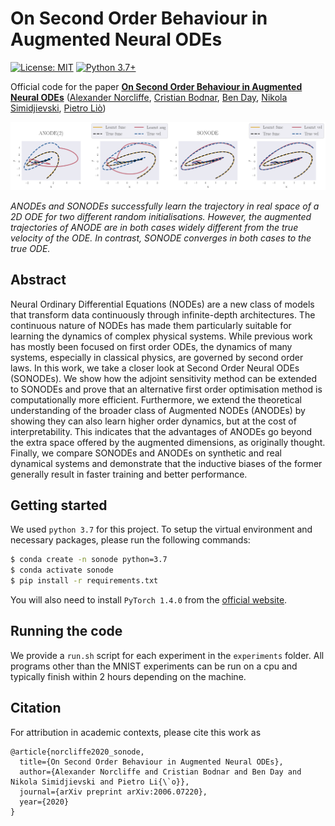 # On Second Order Behaviour in Augmented Neural ODEs 
[![License: MIT](https://img.shields.io/badge/License-MIT-yellow.svg)](https://github.com/a-norcliffe/sonode/blob/master/LICENSE) [![Python 3.7+](https://img.shields.io/badge/python-3.7+-blue.svg)](https://www.python.org/downloads/release/python-370/)

Official code for the paper [**On Second Order Behaviour in Augmented Neural ODEs**](http://arxiv.org/abs/2006.07220)
 ([Alexander Norcliffe](https://twitter.com/alexnorcliffe98), 
 [Cristian Bodnar](https://crisbodnar.github.io/), 
 [Ben Day](https://www.cl.cam.ac.uk/~bjd39/), 
 [Nikola Simidjievski](https://scholar.google.com/citations?user=T5l2R6IAAAAJ&hl=en),
  [Pietro Liò](https://www.cl.cam.ac.uk/~pl219/))

![Deep Graph Mapper](figures/interpretability.png)

*ANODEs and SONODEs successfully learn the trajectory in real space of a 2D ODE for two different random initialisations. 
However, the augmented trajectories of ANODE are in both cases widely different from the true velocity of the ODE. 
In contrast, SONODE converges in both cases to the true ODE.*

## Abstract 

Neural Ordinary Differential Equations (NODEs) are a new class of models that transform data continuously through infinite-depth architectures. The continuous nature of NODEs has made them particularly suitable for learning the dynamics of complex physical systems. While previous work has mostly been focused on first order ODEs, the dynamics of many systems, especially in classical physics, are governed by second order laws. In this work, we take a closer look at Second Order Neural ODEs (SONODEs). We show how the adjoint sensitivity method can be extended to SONODEs and prove that an alternative first order optimisation method is computationally more efficient. Furthermore, we extend the theoretical understanding of the broader class of Augmented NODEs (ANODEs) by showing they can also learn higher order dynamics, but at the cost of interpretability. This indicates that the advantages of ANODEs go beyond the extra space offered by the augmented dimensions, as originally thought. Finally, we compare SONODEs and ANODEs on synthetic and real dynamical systems and demonstrate that the inductive biases of the former generally result in faster training and better performance. 

## Getting started

We used `python 3.7` for this project. To setup the virtual environment and necessary packages, please run the following commands:
```bash
$ conda create -n sonode python=3.7
$ conda activate sonode
$ pip install -r requirements.txt
```
You will also need to install `PyTorch 1.4.0` from the [official website](https://pytorch.org/).

## Running the code

We provide a `run.sh` script for each experiment in the `experiments` folder. 
All programs other than the MNIST experiments can be run on a cpu and typically finish within 2 hours 
depending on the machine. 

## Citation
For attribution in academic contexts, please cite this work as
```
@article{norcliffe2020_sonode,
  title={On Second Order Behaviour in Augmented Neural ODEs},
  author={Alexander Norcliffe and Cristian Bodnar and Ben Day and Nikola Simidjievski and Pietro Li{\`o}},
  journal={arXiv preprint arXiv:2006.07220},
  year={2020}
}
```




